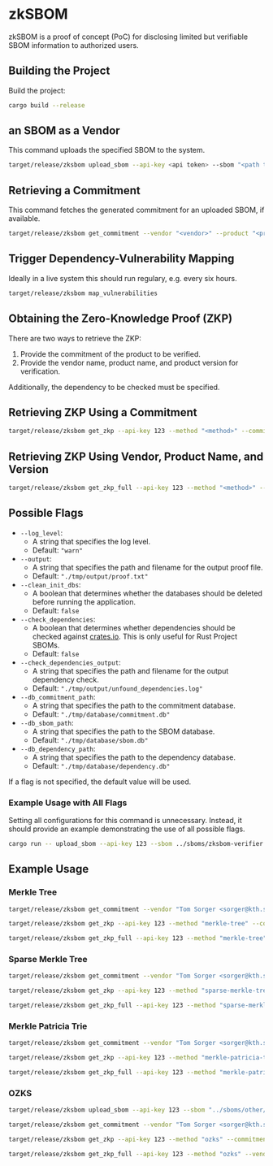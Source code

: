 # zkSBOM

zkSBOM is a proof of concept (PoC) for disclosing limited but verifiable SBOM information to authorized users.

## Building the Project

Build the project:

```Bash
cargo build --release
```

##   an SBOM as a Vendor

This command uploads the specified SBOM to the system.

```Bash
target/release/zksbom upload_sbom --api-key <api token> --sbom "<path to sbom>"
```

## Retrieving a Commitment

This command fetches the generated commitment for an uploaded SBOM, if available.

```Bash
target/release/zksbom get_commitment --vendor "<vendor>" --product "<product>" --version "<version>" --method "<method>"
```

## Trigger Dependency-Vulnerability Mapping

Ideally in a live system this should run regulary, e.g. every six hours.

```Bash
target/release/zksbom map_vulnerabilities
```

## Obtaining the Zero-Knowledge Proof (ZKP)

There are two ways to retrieve the ZKP:

1. Provide the commitment of the product to be verified.
2. Provide the vendor name, product name, and product version for verification.

Additionally, the dependency to be checked must be specified.

## Retrieving ZKP Using a Commitment

```Bash
target/release/zksbom get_zkp --api-key 123 --method "<method>" --commitment "<commitment>" --vulnerability "<vulnerability as CVE>"
```

## Retrieving ZKP Using Vendor, Product Name, and Version

```Bash
target/release/zksbom get_zkp_full --api-key 123 --method "<method>" --vendor "<vendor>" --product "<product>" --version "<version>" --vulnerability "<vulnerability as CVE>"
```

## Possible Flags

- `--log_level`:
  - A string that specifies the log level.
  - Default: `"warn"`
- `--output`:
  - A string that specifies the path and filename for the output proof file.
  - Default: `"./tmp/output/proof.txt"`
- `--clean_init_dbs`:
  - A boolean that determines whether the databases should be deleted before running the application.
  - Default: `false`
- `--check_dependencies`:
  - A boolean that determines whether dependencies should be checked against [crates.io](https://crates.io/). This is only useful for Rust Project SBOMs.
  - Default: `false`
- `--check_dependencies_output`:
  - A string that specifies the path and filename for the output dependency check.
  - Default: `"./tmp/output/unfound_dependencies.log"`
- `--db_commitment_path`:
  - A string that specifies the path to the commitment database.
  - Default: `"./tmp/database/commitment.db"`
- `--db_sbom_path`:
  - A string that specifies the path to the SBOM database.
  - Default: `"./tmp/database/sbom.db"`
- `--db_dependency_path`:
  - A string that specifies the path to the dependency database.
  - Default: `"./tmp/database/dependency.db"`

If a flag is not specified, the default value will be used.

### Example Usage with All Flags

Setting all configurations for this command is unnecessary.
Instead, it should provide an example demonstrating the use of all possible flags.

```Bash
cargo run -- upload_sbom --api-key 123 --sbom ../sboms/zksbom-verifier.cdx.json  --log_level "info" --output "./proof.txt" --clean_init_dbs true --check_dependencies true --check_dependencies_output "./unfound_dependencies.log" --db_commitment_path "./commitment.db" --db_sbom_path "./sbom.db" --db_dependency_path "./dependency.db"
```

## Example Usage

### Merkle Tree
```Bash
target/release/zksbom get_commitment --vendor "Tom Sorger <sorger@kth.se>" --product "test_openssl" --version "0.1.0" --method "merkle-tree"
```
```Bash
target/release/zksbom get_zkp --api-key 123 --method "merkle-tree" --commitment "0x3c0d917514e8f20f5f8063cd874305e07f79c4988293d8ac17512901da567d35" --vulnerability "CVE-2025-24898"
```
```Bash
target/release/zksbom get_zkp_full --api-key 123 --method "merkle-tree" --vendor "Tom Sorger <sorger@kth.se>" --product "test_openssl" --version "0.1.0" --vulnerability "CVE-2025-24898"
```

### Sparse Merkle Tree
```Bash
target/release/zksbom get_commitment --vendor "Tom Sorger <sorger@kth.se>" --product "test_openssl" --version "0.1.0" --method "sparse-merkle-tree"
```
```Bash
target/release/zksbom get_zkp --api-key 123 --method "sparse-merkle-tree" --commitment "0x97a3794926b6fd5b8d7c9d5df5b500fe6902eb23224b7e6b4714f107944c9efd" --vulnerability "CVE-2025-24898"
```
```Bash
target/release/zksbom get_zkp_full --api-key 123 --method "sparse-merkle-tree" --vendor "Tom Sorger <sorger@kth.se>" --product "test_openssl" --version "0.1.0" --vulnerability "CVE-2025-24898"
```

### Merkle Patricia Trie
```Bash
target/release/zksbom get_commitment --vendor "Tom Sorger <sorger@kth.se>" --product "test_openssl" --version "0.1.0" --method "merkle-patricia-trie"
```
```Bash
target/release/zksbom get_zkp --api-key 123 --method "merkle-patricia-trie" --commitment "0xf672df5906e69514c0416b58461073fe4b177f285e1fe880697a95d065b10f93" --vulnerability "CVE-2025-24898"
```
```Bash
target/release/zksbom get_zkp_full --api-key 123 --method "merkle-patricia-trie" --vendor "Tom Sorger <sorger@kth.se>" --product "test_openssl" --version "0.1.0" --vulnerability "CVE-2025-24898"
```

### OZKS
```Bash
target/release/zksbom upload_sbom --api-key 123 --sbom "../sboms/other/test_sbom_openssl.cdx.json"
```
```Bash
target/release/zksbom get_commitment --vendor "Tom Sorger <sorger@kth.se>" --product "test_openssl" --version "0.1.0" --method "ozks"
```
```Bash
target/release/zksbom get_zkp --api-key 123 --method "ozks" --commitment "700000001000000000000A002E002800240004000A00000024A02B18081CC0C445F5DAC4C2EBD343CCED60BFEC4EA4C2052D52F7326BF6091000000001000000000006000800040006000000040000002000000096DD135FDA4A4BF286F9651DE025107896A722DEDF7976DD9CBFA5E2DC949074" --vulnerability "CVE-2025-24898"
```
```Bash
target/release/zksbom get_zkp_full --api-key 123 --method "ozks" --vendor "Tom Sorger <sorger@kth.se>" --product "test_openssl" --version "0.1.0" --vulnerability "CVE-2025-24898"
```
